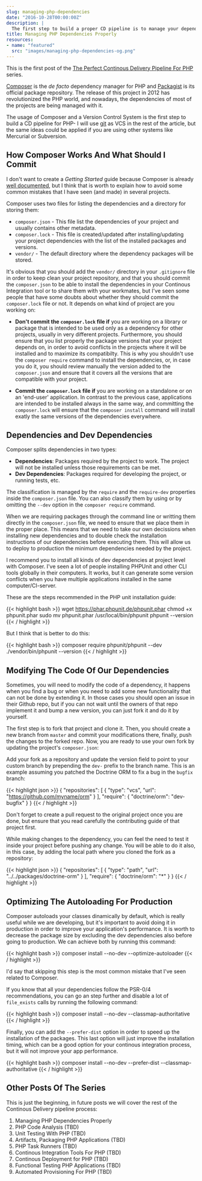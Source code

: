 ```yaml
---
slug: managing-php-dependencies
date: "2016-10-28T00:00:00Z"
description: |
  The first step to build a proper CD pipeline is to manage your dependencies in the right way. If you are PHP developer, you need to master Composer in order to achieve it.
title: Managing PHP Dependencies Properly
resources:
- name: "featured"
  src: "images/managing-php-dependencies-og.png"
---
```


<div class="series">
    <i class="fa fa-info-circle" aria-hidden="true"></i> This is the first post of the
    <a href="#other-posts-of-the-series">The Perfect Continous Delivery Pipeline For PHP</a> series.
</div>

[Composer][1] is the _de facto_ dependency manager for PHP and [Packagist][2] is its official package repository.
The release of this project in 2012 has revolutionized the PHP world, and nowadays, the dependencies of most of the
projects are being managed with it.

The usage of Composer and a Version Control System is the first step to build a CD pipeline for PHP- I will use
[git][3] as VCS in the rest of the article, but the same ideas could be applied if you are using other systems like
Mercurial or Subversion.

## How Composer Works And What Should I Commit

I don't want to create a _Getting Started_ guide because Composer is already [well documented][4], but I think that
is worth to explain how to avoid some common mistakes that I have seen (and made) in several projects.

Composer uses two files for listing the dependencies and a directory for storing them:

- `composer.json` - This file list the dependencies of your project and usually contains other metadata.
- `composer.lock` - This file is created/updated after installing/updating your project dependencies with the list of
  the installed packages and versions.
- `vendor/` - The default directory where the dependency packages will be stored.

It's obvious that you should add the `vendor/` directory in your `.gitignore` file in order to keep clean your project
repository, and that you should commit the `composer.json` to be able to install the dependencies in your Continous
Integration tool or to share them with your workmates, but I've seen some people that have some doubts about whether they
should commit the `composer.lock` file or not. It depends on what kind of project are you working on:

- **Don't commit the `composer.lock` file if** you are working on a library or package that is intended to be used
  only as a dependency for other projects, usually in very different projects. Furthermore, you should ensure that
  you list properly the package versions that your project depends on, in order to avoid conflicts in the projects where
  it will be installed and to maximize its compatibilty. This is why you shouldn't use the `composer require` command to
  install the dependencies, or, in case you do it, you should review manually the version added to the `composer.json` and ensure that
  it covers all the versions that are compatible with your project.

- **Commit the `composer.lock` file if** you are working on a standalone or on an 'end-user' application. In contrast to
  the previous case, applications are intended to be installed always in the same way, and committing the `composer.lock`
  will ensure that the `composer install` command will install exatly the same versions of the dependencies everywhere.

## Dependencies and Dev Dependencies

Composer splits dependencies in two types:

- **Dependencies**: Packages required by the project to work. The project will not be installed unless those requirements
  can be met.
- **Dev Dependencies**: Packages required for developing the project, or running tests, etc.

The classification is managed by the `require` and the `require-dev` properties inside the `composer.json` file. You
can also classify them by using or by omitting the `--dev` option in the `composer require` command.

When we are requiring packages through the command line or writting them directly in the `composer.json` file, we need to ensure
that we place them in the proper place. This means that we need to take our own decissions when installing new dependencies and
to double check the installation instructions of our dependencies before executing them. This will allow us to deploy to
production the minimum dependencies needed by the project.

I recommend you to install all kinds of dev dependencies at project level with Composer. I've seen a lot of people installing
PHPUnit and other CLI tools globally in their computers. It works, but it can generate
some version conflicts when you have multiple applications installed in the same computer/CI-server.

These are the steps recommended in the PHP unit installation guide:

{{< highlight bash >}}
wget https://phar.phpunit.de/phpunit.phar
chmod +x phpunit.phar
sudo mv phpunit.phar /usr/local/bin/phpunit
phpunit --version
{{< / highlight >}}

But I think that is better to do this:

{{< highlight bash >}}
composer require phpunit/phpunit --dev
./vendor/bin/phpunit --version
{{< / highlight >}}

## Modifying The Code Of Our Dependencies

Sometimes, you will need to modify the code of a dependency, it happens when you find a bug or when you need to
add some new functionality that can not be done by extending it. In those cases you should open an issue in their
Github repo, but if you can not wait until the owners of that repo implement it and bump a new version, you can just
fork it and do it by yourself.

The first step is to fork that project and clone it. Then, you should create a new branch from `master` and commit your
modifications there, finally, push the changes to the forked repo. Now, you are ready to use your own fork by updating the
project's `composer.json`:

Add your fork as a repository and update the version field to point to your custom branch by prepending the `dev-` prefix
to the branch name. This is an example assuming you patched the Doctrine ORM to fix a bug in the `bugfix` branch:

{{< highlight json >}}
{
"repositories": [
{
"type": "vcs",
"url": "https://github.com/myname/orm"
}
],
"require": {
"doctrine/orm": "dev-bugfix"
}
}
{{< / highlight >}}

Don't forget to create a pull request to the original project once you are done, but ensure that you read carefully the
contributing guide of that project first.

While making changes to the dependency, you can feel the need to test it inside your project before pushing any change.
You will be able to do it also, in this case, by adding the local path where you cloned the fork as a repository:

{{< highlight json >}}
{
"repositories": [
{
"type": "path",
"url": "../../packages/doctrine-orm"
}
],
"require": {
"doctrine/orm": "\*"
}
}
{{< / highlight >}}

## Optimizing The Autoloading For Production

Composer autoloads your classes dinamically by default, which is really useful while we are developing, but it's important to
avoid doing it in production in order to improve your application's performance. It is worth to decrease the package size by
excluding the dev dependencies also before going to production. We can achieve both by running this command:

{{< highlight bash >}}
composer install --no-dev --optimize-autoloader
{{< / highlight >}}

I'd say that skipping this step is the most common mistake that I've seen related to Composer.

If you know that all your dependencies follow the PSR-0/4 recommendations, you can go an step further and disable a lot of
`file_exists` calls by running the following command:

{{< highlight bash >}}
composer install --no-dev --classmap-authoritative
{{< / highlight >}}

Finally, you can add the `--prefer-dist` option in order to speed up the installation of the packages. This last option
will just improve the installation timing, which can be a good option for your continous integration process, but it will
not improve your app performance.

{{< highlight bash >}}
composer install --no-dev --prefer-dist --classmap-authoritative
{{< / highlight >}}

## Other Posts Of The Series

This is just the beginning, in future posts we will cover the rest of the Continous Delivery pipeline process:

1.  Managing PHP Dependencies Properly
1.  PHP Code Analysis (TBD)
1.  Unit Testing With PHP (TBD)
1.  Artifacts, Packaging PHP Applications (TBD)
1.  PHP Task Runners (TBD)
1.  Continous Integration Tools For PHP (TBD)
1.  Continous Deployment for PHP (TBD)
1.  Functional Testing PHP Applications (TBD)
1.  Automated Provisioning For PHP (TBD)

[1]: https://getcomposer.org/
[2]: http://packagist.org/
[3]: https://git-scm.com/
[4]: https://getcomposer.org/doc/00-intro.md
